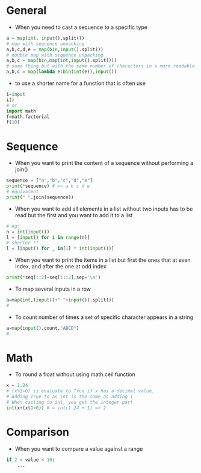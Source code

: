 # General
* When you need to cast a sequence to a specific type
```python
a = map(int, input().split())
# map with sequence unpacking
a,b,c,d,e = map(bin,input().split())
# double map with sequence unpacking
a,b,c = map(bin,map(int,input().split()))
# same thing but with the same number of characters in a more readable fashion
a,b,c = map(lambda e:bin(int(e)),input())
```

* to use a shorter name for a function that is often use
```python
i=input
i()
# or
import math
f=math.factorial
f(10)
```
# Sequence


* When you want to print the content of a sequence without performing a join()
```python
sequence = ["a","b","c","d","e"]
print(*sequence) # => a b c d e
# equivalent 
print(" ".join(sequence))
```

* When you want to add all elements in a list without two inputs has to be read but the first and you want to add it to a list 
```python
# eg:
n = int(input())
l = [input() for i in range(n)]
# shorter !!
l = [input() for _ in[1] * int(input())]
```

* When you want to print the items in a list but first the ones that at even index, and after the one at odd index 
```python
print(*seq[::2]+seq[1::2],sep='\n')
```

* To map several inputs in a row
```python
a=map(int,(input()+" "+input()).split())
# 
```
* To count number of times a set of specific character appears in a string
```python
a=map(input().count,"ABCD")
# 
```
# Math
* To round a float without using math.ceil function
```python
x = 1.24
# (x%1>0) is evaluate to True if x has a decimal value. 
# Adding True to an int is the same as adding 1
# When casting to int, you get the integer part
int(x+(x%1>0)) # = int(1.24 + 1) => 2
```

# Comparison
 
* When you want to compare a value against a range
```python
if 2 < value < 10:
    ...
```
